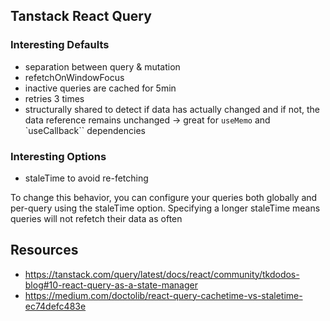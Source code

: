 ## Tanstack React Query

### Interesting Defaults

- separation between query & mutation
- refetchOnWindowFocus
- inactive queries are cached for 5min
- retries 3 times
- structurally shared to detect if data has actually changed and if not, the data reference remains unchanged -> great for `useMemo` and `useCallback`` dependencies

### Interesting Options

- staleTime to avoid re-fetching

To change this behavior, you can configure your queries both globally and per-query using the staleTime option. Specifying a longer staleTime means queries will not refetch their data as often

## Resources

- https://tanstack.com/query/latest/docs/react/community/tkdodos-blog#10-react-query-as-a-state-manager
- https://medium.com/doctolib/react-query-cachetime-vs-staletime-ec74defc483e
